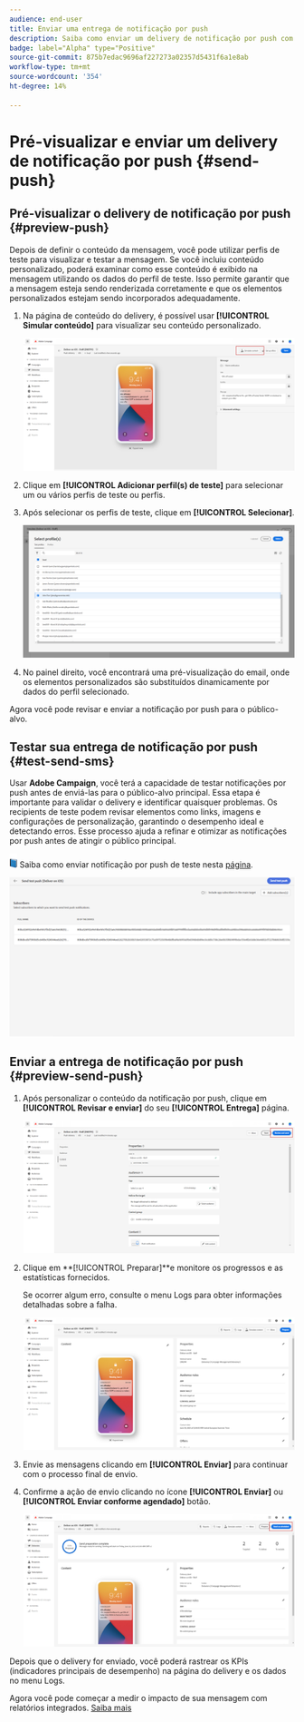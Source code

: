 ```yaml
---
audience: end-user
title: Enviar uma entrega de notificação por push
description: Saiba como enviar um delivery de notificação por push com o Adobe Campaign Web
badge: label="Alpha" type="Positive"
source-git-commit: 875b7edac9696af227273a02357d5431f6a1e8ab
workflow-type: tm+mt
source-wordcount: '354'
ht-degree: 14%

---
```


# Pré-visualizar e enviar um delivery de notificação por push {#send-push}

## Pré-visualizar o delivery de notificação por push {#preview-push}

Depois de definir o conteúdo da mensagem, você pode utilizar perfis de teste para visualizar e testar a mensagem. Se você incluiu conteúdo personalizado, poderá examinar como esse conteúdo é exibido na mensagem utilizando os dados do perfil de teste. Isso permite garantir que a mensagem esteja sendo renderizada corretamente e que os elementos personalizados estejam sendo incorporados adequadamente.

1. Na página de conteúdo do delivery, é possível usar **[!UICONTROL Simular conteúdo]** para visualizar seu conteúdo personalizado.

   ![](assets/push_send_1.png)

1. Clique em **[!UICONTROL Adicionar perfil(s) de teste]** para selecionar um ou vários perfis de teste ou perfis.

1. Após selecionar os perfis de teste, clique em **[!UICONTROL Selecionar]**.

   ![](assets/push_send_5.png)

1. No painel direito, você encontrará uma pré-visualização do email, onde os elementos personalizados são substituídos dinamicamente por dados do perfil selecionado.

Agora você pode revisar e enviar a notificação por push para o público-alvo.

## Testar sua entrega de notificação por push {#test-send-sms}

Usar **Adobe Campaign**, você terá a capacidade de testar notificações por push antes de enviá-las para o público-alvo principal. Essa etapa é importante para validar o delivery e identificar quaisquer problemas.
Os recipients de teste podem revisar elementos como links, imagens e configurações de personalização, garantindo o desempenho ideal e detectando erros. Esse processo ajuda a refinar e otimizar as notificações por push antes de atingir o público principal.

![](../assets/do-not-localize/book.png) Saiba como enviar notificação por push de teste nesta [página](../preview-test/proofs.md).

![](assets/push_send_6.png)

## Enviar a entrega de notificação por push {#preview-send-push}

1. Após personalizar o conteúdo da notificação por push, clique em **[!UICONTROL Revisar e enviar]** do seu **[!UICONTROL Entrega]** página.

   ![](assets/push_send_2.png)

1. Clique em **[!UICONTROL Preparar]**e monitore os progressos e as estatísticas fornecidos.

   Se ocorrer algum erro, consulte o menu Logs para obter informações detalhadas sobre a falha.

   ![](assets/push_send_3.png)

1. Envie as mensagens clicando em **[!UICONTROL Enviar]** para continuar com o processo final de envio.

1. Confirme a ação de envio clicando no ícone **[!UICONTROL Enviar]** ou **[!UICONTROL Enviar conforme agendado]** botão.

   ![](assets/push_send_4.png)

Depois que o delivery for enviado, você poderá rastrear os KPIs (indicadores principais de desempenho) na página do delivery e os dados no menu Logs.

Agora você pode começar a medir o impacto de sua mensagem com relatórios integrados. [Saiba mais](../reporting/push-report.md)

